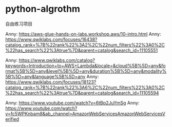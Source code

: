 # python-algrothm

自由练习项目



Anny:
https://aws-glue-hands-on-labs.workshop.aws/10-intro.html
Anny:
https://www.qwiklabs.com/focuses/16438?catalog_rank=%7B%22rank%22%3A2%2C%22num_filters%22%3A0%2C%22has_search%22%3Atrue%7D&parent=catalog&search_id=11105551

Anny:
https://www.qwiklabs.com/catalog?keywords=Introduction+to+AWS+Lambda&locale=&cloud%5B%5D=any&format%5B%5D=any&level%5B%5D=any&duration%5B%5D=any&modality%5B%5D=any&language%5B%5D=any
Anny:
https://www.qwiklabs.com/focuses/18123?catalog_rank=%7B%22rank%22%3A6%2C%22num_filters%22%3A0%2C%22has_search%22%3Atrue%7D&parent=catalog&search_id=11105594


Anny:
https://www.youtube.com/watch?v=6tBp2JuYmSg
Anny:
https://www.youtube.com/watch?v=fc5WPKnbam8&ab_channel=AmazonWebServicesAmazonWebServicesVerified